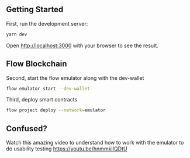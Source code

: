 ## Getting Started

First, run the development server:

```bash
yarn dev
```

Open [http://localhost:3000](http://localhost:3000) with your browser to see the result.

## Flow Blockchain

Second, start the flow emulator along with the dev-wallet

```bash
flow emulator start --dev-wallet
```

Third, deploy smart contracts

```bash
flow project deploy --network=emulator
```

## Confused?

Watch this amazing video to understand how to work with the emulator to do usability testing
https://youtu.be/hnmmkIIQDtU
